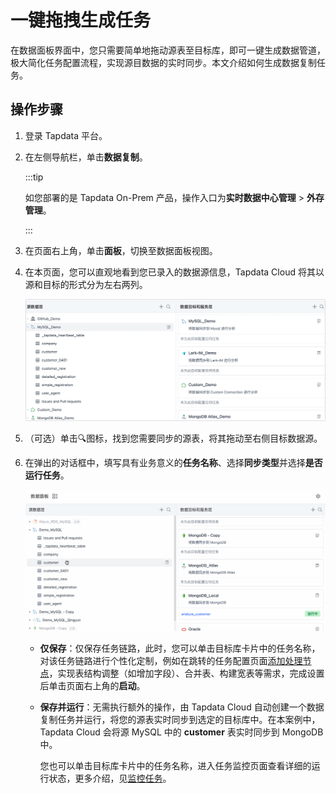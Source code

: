 # 一键拖拽生成任务

在数据面板界面中，您只需要简单地拖动源表至目标库，即可一键生成数据管道，极大简化任务配置流程，实现源目数据的实时同步。本文介绍如何生成数据复制任务。

## 操作步骤

1. 登录 Tapdata 平台。

2. 在左侧导航栏，单击**数据复制**。

   :::tip

   如您部署的是 Tapdata On-Prem 产品，操作入口为**实时数据中心管理** > **外存管理**。

   :::

3. 在页面右上角，单击**面板**，切换至数据面板视图。

4. 在本页面，您可以直观地看到您已录入的数据源信息，Tapdata Cloud 将其以源和目标的形式分为左右两列。

   ![数据集成模式页面](../../../images/view_etl_dashboard.png)

5. （可选）单击🔍图标，找到您需要同步的源表，将其拖动至右侧目标数据源。

6. 在弹出的对话框中，填写具有业务意义的**任务名称**、选择**同步类型**并选择**是否运行任务**。

   ![创建任务](../../../images/create_etl_task.gif)

   - **仅保存**：仅保存任务链路，此时，您可以单击目标库卡片中的任务名称，对该任务链路进行个性化定制，例如在跳转的任务配置页面[添加处理节点](../data-development/cloud-process-node.md)，实现表结构调整（如增加字段）、合并表、构建宽表等需求，完成设置后单击页面右上角的**启动**。

   - **保存并运行**：无需执行额外的操作，由 Tapdata Cloud 自动创建一个数据复制任务并运行，将您的源表实时同步到选定的目标库中。在本案例中，Tapdata Cloud 会将源 MySQL 中的 **customer** 表实时同步到 MongoDB 中。

     您也可以单击目标库卡片中的任务名称，进入任务监控页面查看详细的运行状态，更多介绍，见[监控任务](monitor-task.md)。



